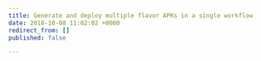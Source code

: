 ```yaml
---
title: Generate and deploy multiple flavor APKs in a single workflow
date: 2018-10-08 11:02:02 +0000
redirect_from: []
published: false

---
```

